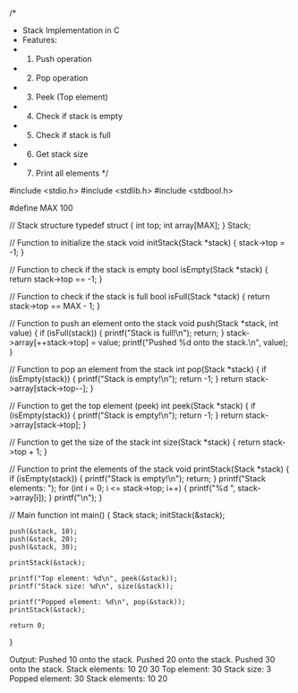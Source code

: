 /*
 * Stack Implementation in C
 * Features:
 * 1. Push operation
 * 2. Pop operation
 * 3. Peek (Top element)
 * 4. Check if stack is empty
 * 5. Check if stack is full
 * 6. Get stack size
 * 7. Print all elements
 */

#include <stdio.h>
#include <stdlib.h>
#include <stdbool.h>

#define MAX 100

// Stack structure
typedef struct {
    int top;
    int array[MAX];
} Stack;

// Function to initialize the stack
void initStack(Stack *stack) {
    stack->top = -1;
}

// Function to check if the stack is empty
bool isEmpty(Stack *stack) {
    return stack->top == -1;
}

// Function to check if the stack is full
bool isFull(Stack *stack) {
    return stack->top == MAX - 1;
}

// Function to push an element onto the stack
void push(Stack *stack, int value) {
    if (isFull(stack)) {
        printf("Stack is full!\n");
        return;
    }
    stack->array[++stack->top] = value;
    printf("Pushed %d onto the stack.\n", value);
}

// Function to pop an element from the stack
int pop(Stack *stack) {
    if (isEmpty(stack)) {
        printf("Stack is empty!\n");
        return -1;
    }
    return stack->array[stack->top--];
}

// Function to get the top element (peek)
int peek(Stack *stack) {
    if (isEmpty(stack)) {
        printf("Stack is empty!\n");
        return -1;
    }
    return stack->array[stack->top];
}

// Function to get the size of the stack
int size(Stack *stack) {
    return stack->top + 1;
}

// Function to print the elements of the stack
void printStack(Stack *stack) {
    if (isEmpty(stack)) {
        printf("Stack is empty!\n");
        return;
    }
    printf("Stack elements: ");
    for (int i = 0; i <= stack->top; i++) {
        printf("%d ", stack->array[i]);
    }
    printf("\n");
}

// Main function
int main() {
    Stack stack;
    initStack(&stack);

    push(&stack, 10);
    push(&stack, 20);
    push(&stack, 30);

    printStack(&stack);
    
    printf("Top element: %d\n", peek(&stack));
    printf("Stack size: %d\n", size(&stack));

    printf("Popped element: %d\n", pop(&stack));
    printStack(&stack);
    
    return 0;
}


Output:
 Pushed 10 onto the stack.
Pushed 20 onto the stack.
Pushed 30 onto the stack.
Stack elements: 10 20 30 
Top element: 30
Stack size: 3
Popped element: 30
Stack elements: 10 20 
